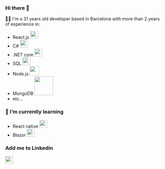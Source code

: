 ### Hi there 👋

👨‍💻 I'm a 31 years old developer based in Barcelona with more than 2 years of experience in:
- React.js <img src="https://upload.wikimedia.org/wikipedia/commons/thumb/4/47/React.svg/1200px-React.svg.png" width="25">
- C# <img src="https://cdn.worldvectorlogo.com/logos/c--4.svg" width="25">
- .NET core <img src="https://upload.wikimedia.org/wikipedia/commons/thumb/e/ee/.NET_Core_Logo.svg/2048px-.NET_Core_Logo.svg.png" width="25">
- SQL <img src="https://user-images.githubusercontent.com/4249331/52232852-e2c4f780-28bd-11e9-835d-1e3cf3e43888.png" width="25">
- Node.js <img src="https://upload.wikimedia.org/wikipedia/commons/thumb/d/d9/Node.js_logo.svg/1280px-Node.js_logo.svg.png" width="30">
- MongoDB <img src="https://upload.wikimedia.org/wikipedia/commons/thumb/9/93/MongoDB_Logo.svg/2560px-MongoDB_Logo.svg.png" width="60">
- etc...

### 📖 I’m currently learning
- React native <img src="https://raw.githubusercontent.com/kristerkari/react-native-svg-transformer/master/images/react-native-logo.png" width="25">
- Blazor <img src="https://upload.wikimedia.org/wikipedia/commons/d/d0/Blazor.png" width="25">

### Add me to Linkedin
<a href="https://www.linkedin.com/in/jean-baptiste-castillo-frontend-developer/" alt="My Linkedin"><img src="https://cdn-icons-png.flaticon.com/512/174/174857.png" width="25"></a>
